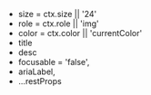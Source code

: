 - size = ctx.size || '24'
- role = ctx.role || 'img'
- color = ctx.color || 'currentColor'
- title
- desc
- focusable = 'false',
- ariaLabel,
- ...restProps